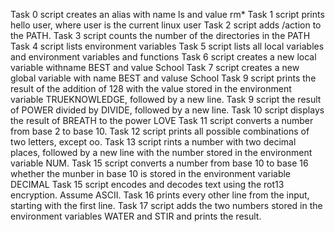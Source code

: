 Task 0 script creates an alias with name ls and value rm*
Task 1 script prints hello user, where user is the current linux user
Task 2 script adds /action to the PATH.
Task 3 script counts the number of the directories in the PATH
Task 4 script lists environment variables
Task 5 script lists all local variables and environment variables and functions
Task 6 script creates a new local variable withname BEST and value School
Task 7 script creates a new global variable with name BEST and valuse School
Task 9 script prints the result of the addition of 128 with the value stored in the environment variable TRUEKNOWLEDGE, followed by a new line.
Task 9 script the result of POWER divided by DIVIDE, followed by a new line.
Task 10 script displays the result of BREATH to the power LOVE
Task 11 script converts a number from base 2 to base 10.
Task 12 script prints all possible combinations of two letters, except oo.
Task 13 script rints a number with two decimal places, followed by a new line with the number  stored in the environment variable NUM.
Task 15 script converts a number from base 10 to base 16 whether the munber in base 10 is stored in the environment variable DECIMAL
Task 15 script encodes and decodes text using the rot13 encryption. Assume ASCII.
Task 16 prints every other line from the input, starting with the first line.
Task 17 script adds the two numbers stored in the environment variables WATER and STIR and prints the result.
